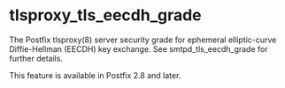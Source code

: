 # tlsproxy_tls_eecdh_grade 

 The Postfix tlsproxy(8) server security grade for ephemeral
elliptic-curve Diffie-Hellman (EECDH) key exchange. See
smtpd_tls_eecdh_grade for further details. 

 This feature is available in Postfix 2.8 and later. 



